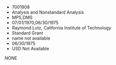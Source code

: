* 7001908
* Analysis and Nonstandard Analysis
* MPS,DMS
* 07/01/1970,06/30/1975
* Raymond Lutz, California Institute of Technology
* Standard Grant
*   name not available
* 06/30/1975
* USD Not Available

NONE